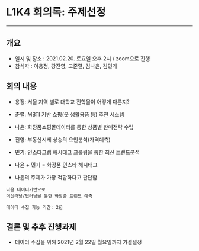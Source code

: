 # L1K4 회의록: 주제선정
---

## 개요
- 일시 및 장소 : 2021.02.20. 토요일 오후 2시 / zoom으로 진행
- 참석자 : 이용정, 강진영, 고준렬, 김나윤, 김민기

## 회의 내용

- 용정: 서울 지역 별로 대학교 진학율이 어떻게 다른지?
- 준렬: MBTI 기반 쇼핑(옷 생활용품 등) 추천 시스템
- 나윤: 화장품쇼핑몰데이터를 통한 상품별 판매전략 수립
- 진영: 부동산시세 상승의 요인분석(가격예측)
- 민기: 인스타그램 해시태그 크롤링을 통한 최신 트랜드분석
- 나윤 + 민기 = 화장품 인스타 해시태그

- 나윤의 주제가 가장 적합하다고 판단함
```
나윤 데이터기반으로
머신러닝/딥러닝을 통한 화장품 트랜드 예측

데이터 수집 가능 기간: 2년
```

## 결론 및 추후 진행과제
- 데이터 수집을 위해 2021년 2월 22일 월요일까지 가설설정

